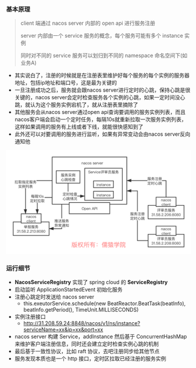 ### 基本原理

> client 端通过 nacos server 内部的 open api 进行服务注册
>
> server 内部由一个 service 服务的概念，每个服务可能有多个 instance 实例
>
> 同时对不同的 service 服务可以划归到不同的 namespace 命名空间下(如业务A)



- 其实说白了，注册的时候就是在注册表里维护好每个服务的每个实例的服务器地址，包括ip地址和端口号，这是最为关键的
- 一旦注册成功之后，服务就会跟nacos server进行定时的心跳，保持心跳是很关键的，nacos server会定时检查服务各个实例的心跳，如果一定时间没心跳，就认为这个服务实例宕机了，就从注册表里摘除了
- 其他服务会从nacos server通过open api查询要调用的服务实例列表，而且nacos客户端会启动一个定时任务，每隔10s就重新拉取一次服务实例列表，这样如果调用的服务有上线或者下线，就能很快感知到了
- 此外还可以对要调用的服务进行监听，如果有异常变动会由nacos server反向通知他

![12_Nacos架构原理](imgs/12_Nacos架构原理.png)



### 运行细节

- **NacosServiceRegistry** 实现了 spring cloud 的 **ServiceRegistry**
- 启动监听 ApplicationStartedEvent 初始化服务
- 注册心跳定时发送给 nacos server
  - this.exeutorService.schedule(new BeatReactor.BeatTask(beatInfo), beatInfo.getPeriod(), TimeUnit.MILLISECONDS)
- 实例注册接口
  - http://31.208.59.24:8848/nacos/v1/ns/instance?serviceName=xx&ip=xx&port=xx
- nacos server 构建 Service，addInstance 然后基于 ConcurrentHashMap 来维护客户端注册信息，同时还会建立定时检查实例心跳的机制
- 最后基于一致性协议，比如 raft 协议，去吧注册同步给其他节点
- 服务发现本质也是一个 http 接口，定时区拉取已经注册的服务实例

